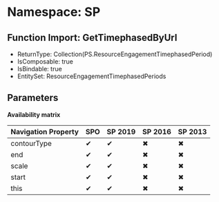 # Namespace: SP

## Function Import: GetTimephasedByUrl

- ReturnType: Collection(PS.ResourceEngagementTimephasedPeriod)
- IsComposable: true
- IsBindable: true
- EntitySet: ResourceEngagementTimephasedPeriods

## Parameters

**Availability matrix**

Navigation Property | SPO | SP 2019 | SP 2016 | SP 2013
----------|-----|---------|---------|--------
contourType | ✔ | ✔ | ✖ | ✖
end | ✔ | ✔ | ✖ | ✖
scale | ✔ | ✔ | ✖ | ✖
start | ✔ | ✔ | ✖ | ✖
this | ✔ | ✔ | ✖ | ✖

